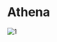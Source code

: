 # Athena

![1](https://images.cnblogs.com/cnblogs_com/LexMoon/1598499/o_191215112415QQ%E6%88%AA%E5%9B%BE20191215192331.png)
